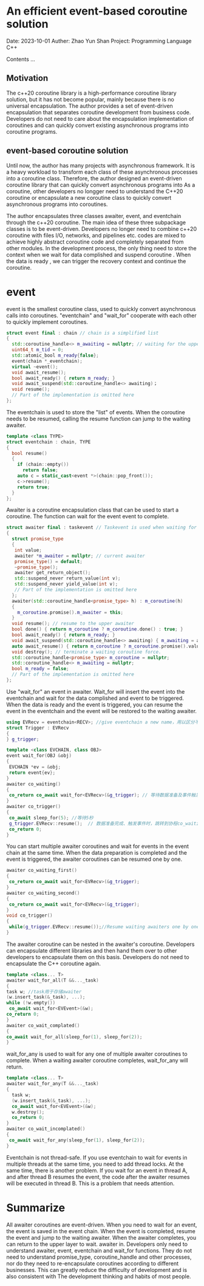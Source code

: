 # An efficient event-based coroutine solution

Date: 2023-10-01
Auther: Zhao Yun Shan
Project: Programming Language C++

Contents
...

## Motivation

The c++20 coroutine library is a high-performance coroutine library solution, but it has not become popular, mainly because there is no universal encapsulation.
The author provides a set of event-driven encapsulation that separates coroutine development from business code. Developers do not need to care about the encapsulation implementation of coroutines and can quickly convert existing asynchronous programs into coroutine programs.

## event-based coroutine solution

Until now, the author has many projects with asynchronous framework. It is a heavy workload to transform each class of these asynchronous processes into a coroutine class. Therefore, the author designed an event-driven coroutine library that can quickly convert asynchronous programs into As a coroutine, other developers no longger need to understand the C++20 coroutine or encapsulate a new coroutine class to quickly convert asynchronous programs into coroutines.

The author encapsulates three classes awaiter, event, and eventchain through the c++20 coroutine. The main idea of ​​these three subpackage classes is to be event-driven. Developers no longer need to combine c++20 coroutine with files I/O, networks, and pipelines etc. codes are mixed to achieve highly abstract coroutine code and completely separated from other modules. In the development process, the only thing need to store the context when we wait for data complished and suspend coroutine . When the data is ready , we can trigger the recovery context and continue the coroutine.

# event

event is the smallest coroutine class, used to quickly convert asynchronous calls into coroutines. "eventchain" and "wait_for<eventchain>" cooperate with each other to quickly implement coroutines.

```cpp
struct event final : chain // chain is a simplified list
{
  std::coroutine_handle<> m_awaiting = nullptr; // waiting for the upper coroutine_handle of the event
  uint64_t m_tid = 0;
  std::atomic_bool m_ready{false}; 
  event(chain *_eventchain);
  virtual ~event();
  void await_resume();
  bool await_ready() { return m_ready; }
  void await_suspend(std::coroutine_handle<> awaiting)；
  void resume();
  // Part of the implementation is omitted here
};
```

The eventchain is used to store the "list" of events. When the coroutine needs to be resumed, calling the resume function can jump to the waiting awaiter.

```cpp
template <class TYPE>
struct eventchain : chain, TYPE
{
  bool resume()
  {
    if (chain::empty())
      return false;
    auto c = static_cast<event *>(chain::pop_front());
    c->resume();
    return true;
  }
};
  ```

  Awaiter is a coroutine encapsulation class that can be used to start a coroutine. The function can wait for the event event to complete.

```cpp
struct awaiter final : taskevent // Taskevent is used when waiting for multiple coroutines to completed.
{
  struct promise_type 
  {   
   int value;   
   awaiter *m_awaiter = nullptr; // current awaiter
   promise_type() = default;
   ~promise_type();
   awaiter get_return_object();
   std::suspend_never return_value(int v);
   std::suspend_never yield_value(int v); 
   // Part of the implementation is omitted here
  };
  awaiter(std::coroutine_handle<promise_type> h) : m_coroutine(h)
  {
    m_coroutine.promise().m_awaiter = this;
  }
  void resume(); // resume to the upper awaiter
  bool done() { return m_coroutine ? m_coroutine.done() : true; }
  bool await_ready() { return m_ready; } 
  void await_suspend(std::coroutine_handle<> awaiting) { m_awaiting = awaiting; }
  auto await_resume() { return m_coroutine ? m_coroutine.promise().value : 0; }
  void destroy(); // terminate a waiting coroutine force.
  std::coroutine_handle<promise_type> m_coroutine = nullptr;
  std::coroutine_handle<> m_awaiting = nullptr; 
  bool m_ready = false;
  // Part of the implementation is omitted here
};
```

Use "wait_for" an event in awaiter. Wait_for will insert the event into the eventchain and wait for the data complished and event to be triggered. When the data is ready and the event is triggered, you can resume the event in the eventchain and the event will be restored to the waiting awaiter.


```cpp
using EVRecv = eventchain<RECV>; //give eventchain a new name，用以区分不同的等待事件
struct Trigger : EVRecv
{
} g_trigger;

template <class EVCHAIN, class OBJ>
event wait_for(OBJ &obj)
{
 EVCHAIN *ev = &obj;
 return event{ev};
}
awaiter co_waiting()
{ 
 co_return co_await wait_for<EVRecv>(&g_trigger); // 等待数据准备及事件触发
}
awaiter co_trigger()
{
 co_await sleep_for(5); //等待5秒
 g_trigger.EVRecv::resume();  // 数据准备完成、触发事件时，跳转到协程co_waiting
 co_return 0;
}
```

You can start multiple awaiter coroutines and wait for events in the event chain at the same time. When the data preparation is completed and the event is triggered, the awaiter coroutines can be resumed one by one.

```cpp
awaiter co_waiting_first()
{ 
 co_return co_await wait_for<EVRecv>(&g_trigger); 
}
awaiter co_waiting_second()
{ 
 co_return co_await wait_for<EVRecv>(&g_trigger); 
}
void co_trigger()
{
 while(g_trigger.EVRecv::resume());//Resume waiting awaiters one by one
}
```

The awaiter coroutine can be nested in the awaiter's coroutine. Developers can encapsulate different libraries and then hand them over to other developers to encapsulate them on this basis. Developers do not need to encapsulate the C++ coroutine again.

  ```cpp
 template <class... T>
 awaiter wait_for_all(T &&..._task)
 {
  task w; //task用于存储awaiter
  (w.insert_task(&_task), ...);
  while (!w.empty()) 
   co_await wait_for<EVEvent>(&w);
  co_return 0;
}
awaiter co_wait_complated()
{
  co_await wait_for_all(sleep_for(1), sleep_for(2));
}
```


wait_for_any is used to wait for any one of multiple awaiter coroutines to complete. When a waiting awaiter coroutine completes, wait_for_any will return.

```cpp
template <class... T>
awaiter wait_for_any(T &&..._task)
{
  task w;
  (w.insert_task(&_task), ...);
  co_await wait_for<EVEvent>(&w);
  w.destroy();
  co_return 0;
}
awaiter co_wait_incomplated()
{
 co_await wait_for_any(sleep_for(1), sleep_for(2));
}
```

Eventchain is not thread-safe. If you use eventchain to wait for events in multiple threads at the same time, you need to add thread locks.
At the same time, there is another problem. If you wait for an event in thread A, and after thread B resumes the event, the code after the awaiter resumes will be executed in thread B. This is a problem that needs attention.

# Summarize

All awaiter coroutines are event-driven. When you need to wait for an event, the event is saved in the event chain. When the event is completed, resume the event and jump to the waiting awaiter. When the awaiter completes, you can return to the upper layer to wait. awaiter in. Developers only need to understand awaiter, event, eventchain and wait_for functions. They do not need to understand promise_type, coroutine_handle and other processes, nor do they need to re-encapsulate coroutines according to different businesses. This can greatly reduce the difficulty of development and is also consistent with The development thinking and habits of most people.